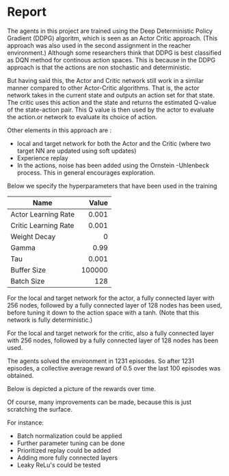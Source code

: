 
# Report

The agents in this project are trained using the Deep Deterministic Policy Gradient (DDPG) algoritm, which is seen as an Actor Critic approach. (This approach was also used in the second assignment in the reacher environment.) Although some researchers think that DDPG is best classified as DQN method for continous action spaces. This is because in the DDPG approach is that the actions are non stochastic and deterministic. 

But having said this, the Actor and Critic network still work in a similar manner compared to other Actor-Critic algorithms. That is, the actor network takes in the current state and outputs an action set for that state. The critic uses this action and the state and returns the estimated Q-value of the state-action pair. This Q value is then used by the actor to evaluate the action.or network to evaluate its choice of action.

Other elements in this approach are :
- local and target network for both the Actor and the Critic (where two target NN are updated using soft updates)
- Experience replay
- In the actions, noise has been added using the Ornstein -Uhlenbeck process. This in general encourages exploration.

Below we specify the hyperparameters that have been used in the training


|Name|Value|
|---|---:|
|Actor Learning Rate|0.001|
|Critic Learning Rate|0.001|
|Weight Decay|0|
|Gamma|0.99|
|Tau|0.001|
|Buffer Size|100000|
|Batch Size|128|


For the local and target network for the actor, a fully connected layer with 256 nodes, followed by a fully connected layer of 128 nodes has been used, before tuning it down to the action space with a tanh. (Note that this network is fully deterministic.)

For the local and target network for the critic, also a fully connected layer with 256 nodes, followed by a fully connected layer of 128 nodes has been used.

The agents solved the environment in  1231 episodes. So after 1231 episodes, a collective average reward of 0.5 over the last 100 episodes was obtained.

Below is depicted a picture of the rewards over time.


Of course, many improvements can be made, because this is just scratching the surface.

For instance:

* Batch normalization could be applied
* Further parameter tuning can be done
* Prioritized replay could be added
* Adding more fully connected layers
* Leaky ReLu's could be tested

